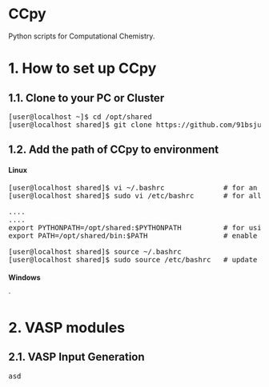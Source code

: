 # CCpy
Python scripts for Computational Chemistry.

# 1. How to set up CCpy
## 1.1. Clone to your PC or Cluster
<pre>
[user@localhost ~]$ cd /opt/shared
[user@localhost shared]$ git clone https://github.com/91bsjun/CCpy.git
</pre>

## 1.2. Add the path of CCpy to environment
#### Linux
<pre>
[user@localhost shared]$ vi ~/.bashrc              # for an individual user
[user@localhost shared]$ sudo vi /etc/bashrc       # for all users.

....
....
export PYTHONPATH=/opt/shared:$PYTHONPATH          # for using CCpy in python
export PATH=/opt/shared/bin:$PATH                  # enable excutable files of CCpy

[user@localhost shared]$ source ~/.bashrc
[user@localhost shared]$ sudo source /etc/bashrc   # update edited configurations
</pre>
#### Windows
`

# 2. VASP modules
## 2.1. VASP Input Generation
<pre>
asd
</pre>
